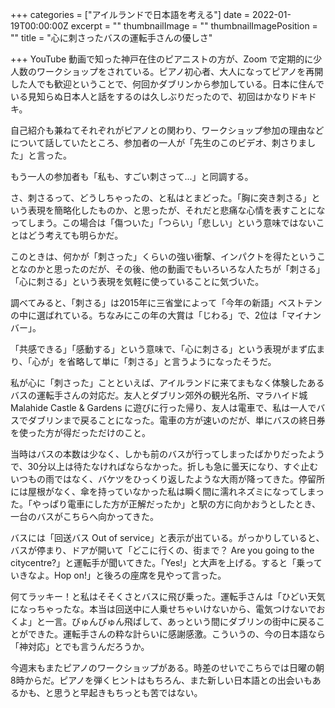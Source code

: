 +++
categories = ["アイルランドで日本語を考える"]
date = 2022-01-19T00:00:00Z
excerpt = ""
thumbnailImage = ""
thumbnailImagePosition = ""
title = "心に刺さったバスの運転手さんの優しさ"

+++
YouTube 動画で知った神戸在住のピアニストの方が、Zoom で定期的に少人数のワークショップをされている。ピアノ初心者、大人になってピアノを再開した人でも歓迎ということで、何回かダブリンから参加している。日本に住んでいる見知らぬ日本人と話をするのは久しぶりだったので、初回はかなりドキドキ。

<!--more-->

自己紹介も兼ねてそれぞれがピアノとの関わり、ワークショップ参加の理由などについて話していたところ、参加者の一人が「先生のこのビデオ、刺さりました」と言った。

もう一人の参加者も「私も、すごい刺さって...」と同調する。

さ、刺さるって、どうしちゃったの、と私はとまどった。「胸に突き刺さる」という表現を簡略化したものか、と思ったが、それだと悲痛な心情を表すことになってしまう。この場合は「傷ついた」「つらい」「悲しい」という意味ではないことはどう考えても明らかだ。

このときは、何かが「刺さった」くらいの強い衝撃、インパクトを得たということなのかと思ったのだが、その後、他の動画でもいろいろな人たちが「刺さる」「心に刺さる」という表現を気軽に使っていることに気づいた。

調べてみると、「刺さる」は2015年に三省堂によって「今年の新語」ベストテンの中に選ばれている。ちなみにこの年の大賞は「じわる」で、2位は「マイナンバー」。

「共感できる」「感動する」という意味で、「心に刺さる」という表現がまず広まり、「心が」を省略して単に「刺さる」と言うようになったそうだ。

私が心に「刺さった」ことといえば、アイルランドに来てまもなく体験したあるバスの運転手さんの対応だ。友人とダブリン郊外の観光名所、マラハイド城 Malahide Castle & Gardens に遊びに行った帰り、友人は電車で、私は一人でバスでダブリンまで戻ることになった。電車の方が速いのだが、単にバスの終日券を使った方が得だっただけのこと。

当時はバスの本数は少なく、しかも前のバスが行ってしまったばかりだったようで、30分以上は待たなければならなかった。折しも急に曇天になり、すぐ止むいつもの雨ではなく、バケツをひっくり返したような大雨が降ってきた。停留所には屋根がなく、傘を持っていなかった私は瞬く間に濡れネズミになってしまった。「やっぱり電車にした方が正解だったか」と駅の方に向かおうとしたとき、一台のバスがこちらへ向かってきた。

バスには「回送バス Out of service」と表示が出ている。がっかりしていると、バスが停まり、ドアが開いて「どこに行くの、街まで？ Are you going to the citycentre?」と運転手が聞いてきた。「Yes!」と大声を上げる。すると「乗っていきなよ。Hop on!」と後ろの座席を見やって言った。

何てラッキー！と私はそそくさとバスに飛び乗った。運転手さんは「ひどい天気になっちゃったな。本当は回送中に人乗せちゃいけないから、電気つけないでおくよ」と一言。びゅんびゅん飛ばして、あっという間にダブリンの街中に戻ることができた。運転手さんの粋な計らいに感謝感激。こういうの、今の日本語なら「神対応」とでも言うんだろうか。

今週末もまたピアノのワークショップがある。時差のせいでこちらでは日曜の朝8時からだ。ピアノを弾くヒントはもちろん、また新しい日本語との出会いもあるかも、と思うと早起きもちっとも苦ではない。